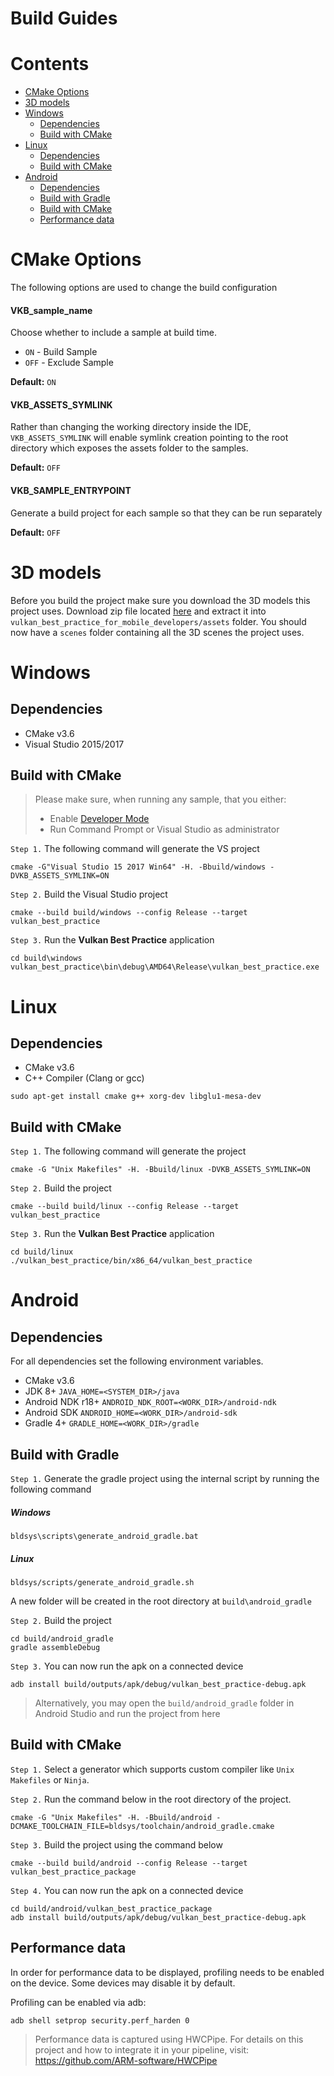 <!--
- Copyright (c) 2019, Arm Limited and Contributors
-
- SPDX-License-Identifier: MIT
-
- Permission is hereby granted, free of charge,
- to any person obtaining a copy of this software and associated documentation files (the "Software"),
- to deal in the Software without restriction, including without limitation the rights to
- use, copy, modify, merge, publish, distribute, sublicense, and/or sell copies of the Software,
- and to permit persons to whom the Software is furnished to do so, subject to the following conditions:
-
- The above copyright notice and this permission notice shall be included in all copies or substantial portions of the Software.
-
- THE SOFTWARE IS PROVIDED "AS IS", WITHOUT WARRANTY OF ANY KIND, EXPRESS OR IMPLIED,
- INCLUDING BUT NOT LIMITED TO THE WARRANTIES OF MERCHANTABILITY,
- FITNESS FOR A PARTICULAR PURPOSE AND NONINFRINGEMENT.
- IN NO EVENT SHALL THE AUTHORS OR COPYRIGHT HOLDERS BE LIABLE FOR ANY CLAIM, DAMAGES OR OTHER LIABILITY,
- WHETHER IN AN ACTION OF CONTRACT, TORT OR OTHERWISE, ARISING FROM,
- OUT OF OR IN CONNECTION WITH THE SOFTWARE OR THE USE OR OTHER DEALINGS IN THE SOFTWARE.
-
-->

# Build Guides <!-- omit in toc -->

# Contents <!-- omit in toc -->

- [CMake Options](#cmake-options)
- [3D models](#3d-models)
- [Windows](#windows)
  - [Dependencies](#dependencies)
  - [Build with CMake](#build-with-cmake)
- [Linux](#linux)
  - [Dependencies](#dependencies-1)
  - [Build with CMake](#build-with-cmake-1)
- [Android](#android)
  - [Dependencies](#dependencies-2)
  - [Build with Gradle](#build-with-gradle)
  - [Build with CMake](#build-with-cmake-2)
  - [Performance data](#performance-data)


# CMake Options

The following options are used to change the build configuration

#### VKB_sample_name <!-- omit in toc -->
Choose whether to include a sample at build time.
- `ON` - Build Sample
- `OFF` - Exclude Sample

**Default:** `ON`

#### VKB_ASSETS_SYMLINK <!-- omit in toc -->
Rather than changing the working directory inside the IDE, `VKB_ASSETS_SYMLINK` will enable symlink creation pointing to the root directory which exposes the assets folder to the samples.

**Default:** `OFF`

#### VKB_SAMPLE_ENTRYPOINT <!-- omit in toc -->

Generate a build project for each sample so that they can be run separately

**Default:** `OFF`

# 3D models

Before you build the project make sure you download the 3D models this project uses. Download zip file located [here](https://github.com/ARM-software/vulkan_best_practice_for_mobile_developers/releases/download/v1.0.0/scenes.zip "Models") and extract it into `vulkan_best_practice_for_mobile_developers/assets` folder. You should now have a `scenes` folder containing all the 3D scenes the project uses.

# Windows

## Dependencies

- CMake v3.6
- Visual Studio 2015/2017

## Build with CMake

> Please make sure, when running any sample, that you either:
>  - Enable [Developer Mode](https://docs.microsoft.com/en-us/windows/uwp/get-started/enable-your-device-for-development "Microsoft Tutorial to Enable Developer Mode 'docs.microsoft.com'")
> - Run Command Prompt or Visual Studio as administrator

`Step 1.` The following command will generate the VS project
```
cmake -G"Visual Studio 15 2017 Win64" -H. -Bbuild/windows -DVKB_ASSETS_SYMLINK=ON
```

`Step 2.` Build the Visual Studio project

```
cmake --build build/windows --config Release --target vulkan_best_practice
```
`Step 3.` Run the **Vulkan Best Practice** application
```
cd build\windows
vulkan_best_practice\bin\debug\AMD64\Release\vulkan_best_practice.exe
```


# Linux

## Dependencies

- CMake v3.6
- C++ Compiler (Clang or gcc)

```
sudo apt-get install cmake g++ xorg-dev libglu1-mesa-dev
```

## Build with CMake

`Step 1.` The following command will generate the project

```
cmake -G "Unix Makefiles" -H. -Bbuild/linux -DVKB_ASSETS_SYMLINK=ON
```
`Step 2.` Build the project

```
cmake --build build/linux --config Release --target vulkan_best_practice
```
`Step 3.` Run the **Vulkan Best Practice** application

```
cd build/linux
./vulkan_best_practice/bin/x86_64/vulkan_best_practice
```

# Android

## Dependencies

For all dependencies set the following environment variables.

- CMake v3.6
- JDK 8+ `JAVA_HOME=<SYSTEM_DIR>/java`
- Android NDK r18+ `ANDROID_NDK_ROOT=<WORK_DIR>/android-ndk`
- Android SDK `ANDROID_HOME=<WORK_DIR>/android-sdk`
- Gradle 4+ `GRADLE_HOME=<WORK_DIR>/gradle`

## Build with Gradle

`Step 1.` Generate the gradle project using the internal script by running the following command  
##### Windows  <!-- omit in toc -->
```
bldsys\scripts\generate_android_gradle.bat
```
##### Linux  <!-- omit in toc -->

```
bldsys/scripts/generate_android_gradle.sh
```

A new folder will be created in the root directory at `build\android_gradle`

`Step 2.` Build the project
```
cd build/android_gradle
gradle assembleDebug
```
`Step 3.` You can now run the apk on a connected device
```
adb install build/outputs/apk/debug/vulkan_best_practice-debug.apk
```

> Alternatively, you may open the `build/android_gradle` folder in Android Studio and run the project from here

## Build with CMake


`Step 1.` Select a generator which supports custom compiler like `Unix  Makefiles` or `Ninja`.

`Step 2.` Run the command below in the root directory of the project.

```
cmake -G "Unix Makefiles" -H. -Bbuild/android -DCMAKE_TOOLCHAIN_FILE=bldsys/toolchain/android_gradle.cmake
```

`Step 3.` Build the project using the command below

```
cmake --build build/android --config Release --target vulkan_best_practice_package
```
`Step 4.` You can now run the apk on a connected device
```
cd build/android/vulkan_best_practice_package
adb install build/outputs/apk/debug/vulkan_best_practice-debug.apk
```

## Performance data

In order for performance data to be displayed, profiling needs to be enabled on the device. Some devices may disable it by default.

Profiling can be enabled via adb:

```
adb shell setprop security.perf_harden 0
```

> Performance data is captured using HWCPipe.
> For details on this project and how to integrate it in your pipeline,
> visit: https://github.com/ARM-software/HWCPipe
